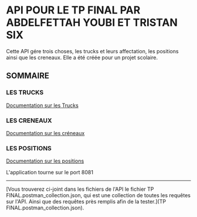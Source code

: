 # API POUR LE TP FINAL PAR ABDELFETTAH YOUBI ET TRISTAN SIX

Cette API gére trois choses, les trucks et leurs affectation, 
les positions ainsi que les creneaux.
Elle a été créée pour un projet scolaire.
## SOMMAIRE
### LES TRUCKS
[Documentation sur les Trucks](documentation/TrucksDoc.md)
### LES CRENEAUX
[Documentation sur les créneaux](documentation/CreneauDoc.md)
### LES POSITIONS
[Documentation sur les positions](documentation/PositionDoc.md)

L'application tourne sur le port 8081

--------------------------------------------------------------------
[Vous trouverez ci-joint dans les fichiers de l'API le fichier 
TP FINAL.postman_collection.json, qui est une collection de toutes 
les requêtes sur l'API. Ainsi que des requêtes près remplis afin de la tester.](TP FINAL.postman_collection.json).
